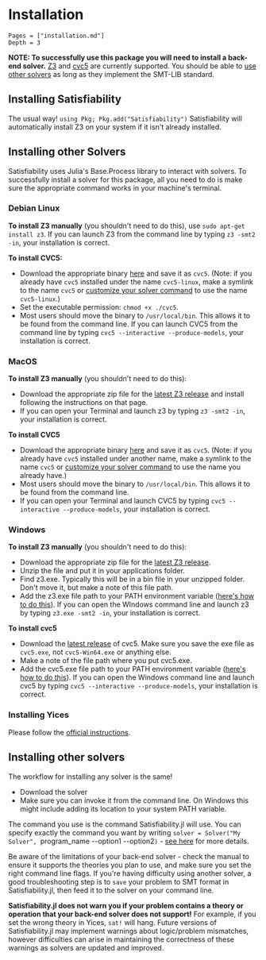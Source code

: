 # Installation
```@contents
Pages = ["installation.md"]
Depth = 3
```

**NOTE: To successfully use this package you will need to install a back-end solver.** [Z3](https://www.microsoft.com/en-us/research/publication/z3-an-efficient-smt-solver/) and [cvc5](https://cvc5.github.io/) are currently supported. You should be able to [use other solvers](advanced.md#Custom-solver-options-and-using-other-solvers) as long as they implement the SMT-LIB standard.

## Installing Satisfiability
The usual way! `using Pkg; Pkg.add("Satisfiability")`
Satisfiability will automatically install Z3 on your system if it isn't already installed.

## Installing other Solvers
Satisfiability uses Julia's Base.Process library to interact with solvers. To successfully install a solver for this package, all you need to do is make sure the appropriate command works in your machine's terminal.

### Debian Linux
**To install Z3 manually** (you shouldn't need to do this), use `sudo apt-get install z3`.
If you can launch Z3 from the command line by typing `z3 -smt2 -in`, your installation is correct.

**To install CVC5:**
* Download the appropriate binary [here](https://cvc5.github.io/downloads.html) and save it as `cvc5`. (Note: if you already have `cvc5` installed under the name `cvc5-linux`, make a symlink to the name `cvc5` or [customize your solver command](advanced.md#Custom-solver-options-and-using-other-solvers) to use the name `cvc5-linux`.)
* Set the executable permission: `chmod +x ./cvc5`.
* Most users should move the binary to `/usr/local/bin`. This allows it to be found from the command line.
If you can launch CVC5 from the command line by typing `cvc5 --interactive --produce-models`, your installation is correct.

### MacOS
**To install Z3 manually** (you shouldn't need to do this):
* Download the appropriate zip file for the [latest Z3 release](https://github.com/Z3Prover/z3/releases) and install following the instructions on that page.
* If you can open your Terminal and launch z3 by typing `z3 -smt2 -in`, your installation is correct.

**To install CVC5**
* Download the appropriate binary [here](https://cvc5.github.io/downloads.html) and save it as `cvc5`. (Note: if you already have `cvc5` installed under another name, make a symlink to the name `cvc5` or [customize your solver command](advanced.md#Custom-solver-options-and-using-other-solvers) to use the name you already have.)
* Most users should move the binary to `/usr/local/bin`. This allows it to be found from the command line.
* If you can open your Terminal and launch CVC5 by typing `cvc5 --interactive --produce-models`, your installation is correct.

### Windows
**To install Z3 manually** (you shouldn't need to do this):
* Download the appropriate zip file for the [latest Z3 release](https://github.com/Z3Prover/z3/releases).
* Unzip the file and put it in your applications folder.
* Find z3.exe. Typically this will be in a bin file in your unzipped folder. Don't move it, but make a note of this file path.
* Add the z3.exe file path to your PATH environment variable ([here's how to do this](https://helpdeskgeek.com/windows-10/add-windows-path-environment-variable/)).
If you can open the WIndows command line and launch z3 by typing `z3.exe -smt2 -in`, your installation is correct.

**To install cvc5**
* Download the [latest release](https://github.com/cvc5/cvc5/releases/) of cvc5. Make sure you save the exe file as `cvc5.exe`, not `cvc5-Win64.exe` or anything else.
* Make a note of the file path where you put cvc5.exe.
* Add the cvc5.exe file path to your PATH environment variable ([here's how to do this](https://helpdeskgeek.com/windows-10/add-windows-path-environment-variable/)).
If you can open the Windows command line and launch cvc5 by typing `cvc5 --interactive --produce-models`, your installation is correct.

### Installing Yices
Please follow the [official instructions](https://yices.csl.sri.com/).

## Installing other solvers
The workflow for installing any solver is the same!
* Download the solver
* Make sure you can invoke it from the command line. On Windows this might include adding its location to your system PATH variable.

The command you use is the command Satisfiability.jl will use. You can specify exactly the command you want by writing `solver = Solver("My Solver", `program_name --option1 --option2`)` - [see here](advanced.md) for more details.

Be aware of the limitations of your back-end solver - check the manual to ensure it supports the theories you plan to use, and make sure you set the right command line flags. If you're having difficulty using another solver, a good troubleshooting step is to `save` your problem to SMT format in Satisfiability.jl, then feed it to the solver on your command line.

**Satisfiability.jl does not warn you if your problem contains a theory or operation that your back-end solver does not support!** For example, if you set the wrong theory in Yices, `sat!` will hang.
Future versions of Satisfiability.jl may implement warnings about logic/problem mismatches, however difficulties can arise in maintaining the correctness of these warnings as solvers are updated and improved.